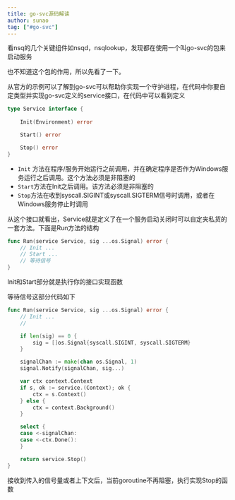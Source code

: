 ```yaml
---
title: go-svc源码解读
author: sunao
tag: ["#go-svc"]
---
```


看nsq的几个关键组件如nsqd，nsqlookup，发现都在使用一个叫go-svc的包来启动服务

也不知道这个包的作用，所以先看了一下。

从官方的示例可以了解到go-svc可以帮助你实现一个守护进程，在代码中你要自定类型并实现go-svc定义的service接口，在代码中可以看到定义

```go
type Service interface {
	
	Init(Environment) error

	Start() error

	Stop() error
}
```

- `Init` 方法在程序/服务开始运行之前调用，并在确定程序是否作为Windows服务运行之后调用。这个方法必须是非阻塞的
- `Start`方法在Init之后调用。该方法必须是非阻塞的
- `Stop`方法在收到syscall.SIGINT或syscall.SIGTERM信号时调用，或者在Windows服务停止时调用

从这个接口就看出，Service就是定义了在一个服务启动关闭时可以自定夹私货的一套方法。下面是Run方法的结构

```go
func Run(service Service, sig ...os.Signal) error {
	// Init ...
	// Start ...
	// 等待信号
}
```

Init和Start部分就是执行你的接口实现函数

等待信号这部分代码如下

```go
func Run(service Service, sig ...os.Signal) error {
	// Init ...
	// 

	if len(sig) == 0 {
		sig = []os.Signal{syscall.SIGINT, syscall.SIGTERM}
	}

	signalChan := make(chan os.Signal, 1)
	signal.Notify(signalChan, sig...)

	var ctx context.Context
	if s, ok := service.(Context); ok {
		ctx = s.Context()
	} else {
		ctx = context.Background()
	}

	select {
	case <-signalChan:
	case <-ctx.Done():
	}

	return service.Stop()
}
```

接收到传入的信号量或者上下文后，当前goroutine不再阻塞，执行实现Stop的函数